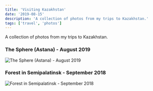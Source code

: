 ```yaml
---
title: 'Visiting ⁨Kazakhstan⁩'
date: '2019-08-15'
description: 'A collection of photos from my trips to ⁨Kazakhstan⁩.'
tags: ['travel', 'photos']
---
```


A collection of photos from my trips to ⁨Kazakhstan⁩.

### The Sphere (Astana) - August 2019

![The Sphere (Astana) - August 2019](./astana-expo.jpg)

### Forest in Semipalatinsk - September 2018

![Forest in Semipalatinsk - September 2018](./forest-semipalatinsk⁩.jpeg)
